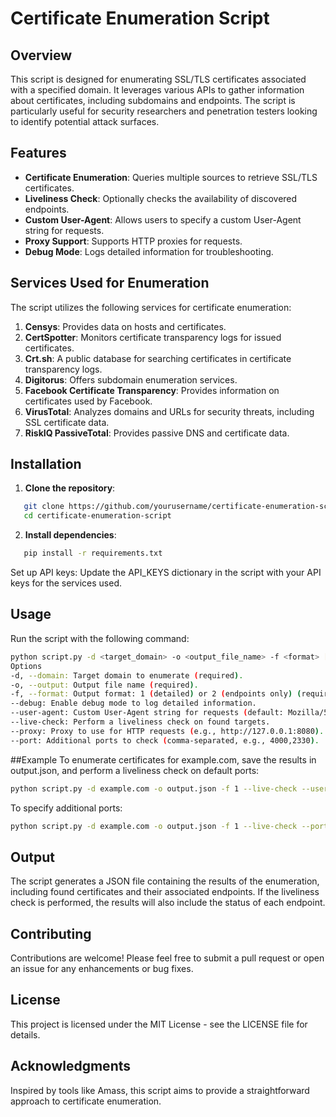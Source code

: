 # Certificate Enumeration Script

## Overview

This script is designed for enumerating SSL/TLS certificates associated with a specified domain. It leverages various APIs to gather information about certificates, including subdomains and endpoints. The script is particularly useful for security researchers and penetration testers looking to identify potential attack surfaces.

## Features

- **Certificate Enumeration**: Queries multiple sources to retrieve SSL/TLS certificates.
- **Liveliness Check**: Optionally checks the availability of discovered endpoints.
- **Custom User-Agent**: Allows users to specify a custom User-Agent string for requests.
- **Proxy Support**: Supports HTTP proxies for requests.
- **Debug Mode**: Logs detailed information for troubleshooting.

## Services Used for Enumeration

The script utilizes the following services for certificate enumeration:

1. **Censys**: Provides data on hosts and certificates.
2. **CertSpotter**: Monitors certificate transparency logs for issued certificates.
3. **Crt.sh**: A public database for searching certificates in certificate transparency logs.
4. **Digitorus**: Offers subdomain enumeration services.
5. **Facebook Certificate Transparency**: Provides information on certificates used by Facebook.
6. **VirusTotal**: Analyzes domains and URLs for security threats, including SSL certificate data.
7. **RiskIQ PassiveTotal**: Provides passive DNS and certificate data.

## Installation

1. **Clone the repository**:
```bash
   git clone https://github.com/yourusername/certificate-enumeration-script.git
   cd certificate-enumeration-script
```

2. **Install dependencies**:
```bash
   pip install -r requirements.txt
```

Set up API keys: Update the API_KEYS dictionary in the script with your API keys for the services used.

## Usage
Run the script with the following command:
```bash
python script.py -d <target_domain> -o <output_file_name> -f <format> [options]
Options
-d, --domain: Target domain to enumerate (required).
-o, --output: Output file name (required).
-f, --format: Output format: 1 (detailed) or 2 (endpoints only) (required).
--debug: Enable debug mode to log detailed information.
--user-agent: Custom User-Agent string for requests (default: Mozilla/5.0).
--live-check: Perform a liveliness check on found targets.
--proxy: Proxy to use for HTTP requests (e.g., http://127.0.0.1:8080).
--port: Additional ports to check (comma-separated, e.g., 4000,2330).
```
##Example
To enumerate certificates for example.com, save the results in output.json, and perform a liveliness check on default ports:
```bash
python script.py -d example.com -o output.json -f 1 --live-check --user-agent "MyCustomUserAgent/1.0"
```
To specify additional ports:
```bash
python script.py -d example.com -o output.json -f 1 --live-check --port 4000,2330
```
## Output
The script generates a JSON file containing the results of the enumeration, including found certificates and their associated endpoints. If the liveliness check is performed, the results will also include the status of each endpoint.

## Contributing
Contributions are welcome! Please feel free to submit a pull request or open an issue for any enhancements or bug fixes.

## License
This project is licensed under the MIT License - see the LICENSE file for details.

## Acknowledgments
Inspired by tools like Amass, this script aims to provide a straightforward approach to certificate enumeration.

